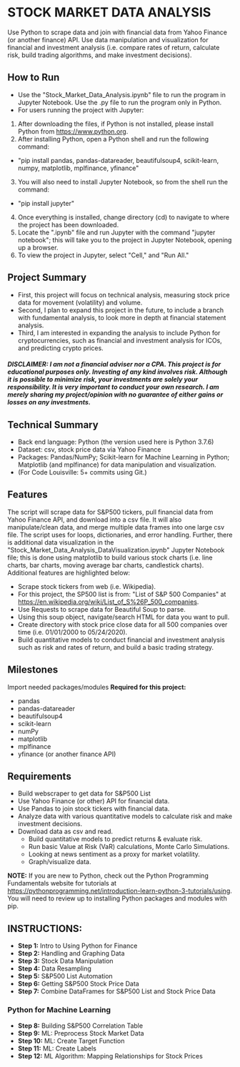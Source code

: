 # STOCK MARKET DATA ANALYSIS
Use Python to scrape data and join with financial data from Yahoo Finance (or another finance) API. Use data manipulation and visualization for financial and investment analysis (i.e. compare rates of return, calculate risk, build trading algorithms, and make investment decisions).  

## How to Run
* Use the "Stock_Market_Data_Analysis.ipynb" file to run the program in Jupyter Notebook. Use the .py file to run the program only in Python.
* For users running the project with Jupyter:
1) After downloading the files, if Python is not installed, please install Python from https://www.python.org.
2) After installing Python, open a Python shell and run the following command:
* "pip install pandas, pandas-datareader, beautifulsoup4, scikit-learn, numpy, matplotlib, mplfinance, yfinance"
3) You will also need to install Jupyter Notebook, so from the shell run the command:
* "pip install jupyter"
4) Once everything is installed, change directory (cd) to navigate to where the project has been downloaded. 
5) Locate the ".ipynb" file and run Jupyter with the command "jupyter notebook"; this will take you to the project in Jupyter Notebook, opening up a browser.
6) To view the project in Jupyter, select "Cell," and "Run All."

## Project Summary 
* First, this project will focus on technical analysis, measuring stock price data for movement (volatility) and volume.
* Second, I plan to expand this project in the future, to include a branch with fundamental analysis, to look more in depth at financial statement analysis.
* Third, I am interested in expanding the analysis to include Python for cryptocurrencies, such as financial and investment analysis for ICOs, and predicting crypto prices. 

##### <b>DISCLAIMER:</b> I am not a financial adviser nor a CPA. This project is for educational purposes only. Investing of any kind involves risk. Although it is possible to minimize risk, your investments are solely your responsibility. It is very important to conduct your own research. I am merely sharing my project/opinion with no guarantee of either gains or losses on any investments.

## Technical Summary
* Back end language: Python (the version used here is Python 3.7.6)
* Dataset: csv, stock price data via Yahoo Finance
* Packages: Pandas/NumPy; Scikit-learn for Machine Learning in Python; Matplotlib (and mplfinance) for data manipulation and visualization.
* (For Code Louisville: 5+ commits using Git.)

## Features
The script will scrape data for S&P500 tickers, pull financial data from Yahoo Finance API, and download into a csv file. It will also manipulate/clean data, and merge multiple data frames into one large csv file. The script uses for loops, dictionaries, and error handling. Further, there is additional data visualization in the "Stock_Market_Data_Analysis_DataVisualization.ipynb" Jupyter Notebook file; this is done using matplotlib to build various stock charts (i.e. line charts, bar charts, moving average bar charts, candlestick charts). Additional features are highlighted below:
* Scrape stock tickers from web (i.e. Wikipedia). 
* For this project, the SP500 list is from: "List of S&P 500 Companies" at https://en.wikipedia.org/wiki/List_of_S%26P_500_companies.
* Use Requests to scrape data for Beautiful Soup to parse.
* Using this soup object, navigate/search HTML for data you want to pull. 
* Create directory with stock price close data for all 500 companies over time (i.e. 01/01/2000 to 05/24/2020). 
* Build quantitative models to conduct financial and investment analysis such as risk and rates of return, and build a basic trading strategy. 

## Milestones
Import needed packages/modules
<b>Required for this project:</b>
* pandas
* pandas-datareader
* beautifulsoup4
* scikit-learn
* numPy
* matplotlib
* mplfinance
* yfinance (or another finance API) 

## Requirements
* Build webscraper to get data for S&P500 List</b>
* Use Yahoo Finance (or other) API for financial data.
* Use Pandas to join stock tickers with financial data.
* Analyze data with various quantitative models to calculate risk and make investment decisions.
* Download data as csv and read. 
  * Build quantitative models to predict returns & evaluate risk. 
  * Run basic Value at Risk (VaR) calculations, Monte Carlo Simulations.
  * Looking at news sentiment as a proxy for market volatility.
  * Graph/visualize data.

<b> NOTE:</b> If you are new to Python, check out the Python Programming Fundamentals website for tutorials at https://pythonprogramming.net/introduction-learn-python-3-tutorials/using. You will need to review up to installing Python packages and modules with pip. 

## <b>INSTRUCTIONS:</b>
* <b>Step 1:</b> Intro to Using Python for Finance
* <b>Step 2:</b> Handling and Graphing Data
* <b>Step 3:</b> Stock Data Manipulation
* <b>Step 4:</b> Data Resampling
* <b>Step 5:</b> S&P500 List Automation
* <b>Step 6:</b> Getting S&P500 Stock Price Data
* <b>Step 7:</b> Combine DataFrames for S&P500 List and Stock Price Data
### Python for Machine Learning
* <b>Step 8:</b> Building S&P500 Correlation Table
* <b>Step 9:</b> ML: Preprocess Stock Market Data
* <b>Step 10:</b> ML: Create Target Function 
* <b>Step 11:</b> ML: Create Labels
* <b>Step 12:</b> ML Algorithm: Mapping Relationships for Stock Prices
